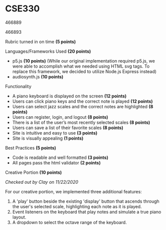 # CSE330
466889

466893



Rubric turned in on time **(5 points)**

Languages/Frameworks Used **(20 points)**
-	p5.js **(10 points)**  (While our original implementation required p5.js, we were able to accomplish what we needed using HTML svg tags. To replace this framework, we decided to utilize Node.js Express instead)
-	audiosynth.js **(10 points)**

Functionality
-	A piano keyboard is displayed on the screen **(12 points)**
-	Users can click piano keys and the correct note is played **(12 points)**
-	Users can select jazz scales and the correct notes are highlighted **(8 points)**
-	Users can register, login, and logout **(8 points)**
-	There is a list of the user’s most recently selected scales **(8 points)**
-	Users can save a list of their favorite scales **(8 points)**
-	Site is intuitive and easy to use **(3 points)**
-	Site is visually appealing **(1 points)**

Best Practices **(5 points)**
-	Code is readable and well formatted **(3 points)**
-	All pages pass the html validator **(2 points)**

Creative Portion **(10 points)**

*Checked out by Clay on 11/22/2020*

For our creative portion, we implemented three additional features:
1. A 'play' button beside the existing 'display' button that ascends through the user's selected scale, highlighting each note as it is played.
1. Event listeners on the keyboard that play notes and simulate a true piano layout.
1. A dropdown to select the octave range of the keyboard.
